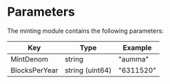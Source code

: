 <!--
order: 4
-->

# Parameters

The minting module contains the following parameters:

| Key                 | Type            | Example                |
|---------------------|-----------------|------------------------|
| MintDenom           | string          | "aumma"                |
| BlocksPerYear       | string (uint64) | "6311520"              |
